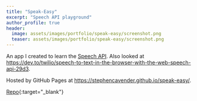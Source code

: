 ```yaml
---
title: "Speak-Easy"
excerpt: "Speech API playground"
author_profile: true
header:
  image: assets/images/portfolio/speak-easy/screenshot.png
  teaser: assets/images/portfolio/speak-easy/screenshot.png
---
```


An app I created to learn the [Speech API](https://developer.mozilla.org/en-US/docs/Web/API/Web_Speech_API). Also looked at <https://dev.to/twilio/speech-to-text-in-the-browser-with-the-web-speech-api-29d3>.

Hosted by GitHub Pages at <https://stephencavender.github.io/speak-easy/>.

[Repo](https://github.com/StephenCavender/speak-easy){:target="_blank"}